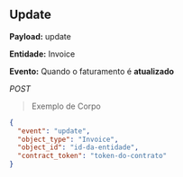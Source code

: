 ## Update

<strong>Payload:</strong> update

<strong>Entidade:</strong> Invoice

<strong>Evento:</strong>
Quando o faturamento é <strong>atualizado</strong>

<div class="api-endpoint">
  <div class="endpoint-data">
      <i class="label label-get">POST</i>
  </div>
</div>


> Exemplo de Corpo

```json
{
  "event": "update",
  "object_type": "Invoice",
  "object_id": "id-da-entidade",
  "contract_token": "token-do-contrato"
}
```